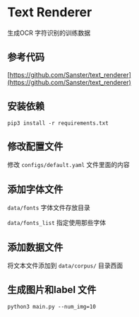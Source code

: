 # Text Renderer
生成OCR 字符识别的训练数据


## 参考代码

[https://github.com/Sanster/text_renderer](https://github.com/Sanster/text_renderer)


## 安装依赖
```
pip3 install -r requirements.txt
```


## 修改配置文件

修改 `configs/default.yaml` 文件里面的内容


## 添加字体文件

`data/fonts` 字体文件存放目录

`data/fonts_list` 指定使用那些字体


## 添加数据文件

将文本文件添加到 `data/corpus/` 目录西面


## 生成图片和label 文件
```
python3 main.py --num_img=10
```
